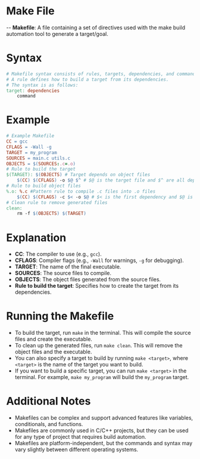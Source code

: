 # Make File

-- **Makefile**: A file containing a set of directives used with the make build automation tool to generate a target/goal.


# Syntax
```makefile
# Makefile syntax consists of rules, targets, dependencies, and commands.
# A rule defines how to build a target from its dependencies.
# The syntax is as follows:
target: dependencies
    command
```
# Example
```makefile
# Example Makefile
CC = gcc
CFLAGS = -Wall -g
TARGET = my_program
SOURCES = main.c utils.c
OBJECTS = $(SOURCES:.c=.o)
# Rule to build the target
$(TARGET): $(OBJECTS) # Target depends on object files
    $(CC) $(CFLAGS) -o $@ $^ # $@ is the target file and $^ are all dependencies
# Rule to build object files
%.o: %.c #Pattern rule to compile .c files into .o files
    $(CC) $(CFLAGS) -c $< -o $@ # $< is the first dependency and $@ is the target file
# Clean rule to remove generated files
clean:
    rm -f $(OBJECTS) $(TARGET)
```
# Explanation
- **CC**: The compiler to use (e.g., `gcc`).
- **CFLAGS**: Compiler flags (e.g., `-Wall` for warnings, `-g` for debugging).
- **TARGET**: The name of the final executable.
- **SOURCES**: The source files to compile.
- **OBJECTS**: The object files generated from the source files.
- **Rule to build the target**: Specifies how to create the target from its dependencies.

# Running the Makefile
- To build the target, run `make` in the terminal. This will compile the source files and create the executable.
- To clean up the generated files, run `make clean`. This will remove the object files and the executable.
- You can also specify a target to build by running `make <target>`, where `<target>` is the name of the target you want to build.
- If you want to build a specific target, you can run `make <target>` in the terminal. For example, `make my_program` will build the `my_program` target.

# Additional Notes
- Makefiles can be complex and support advanced features like variables, conditionals, and functions.
- Makefiles are commonly used in C/C++ projects, but they can be used for any type of project that requires build automation.
- Makefiles are platform-independent, but the commands and syntax may vary slightly between different operating systems.
